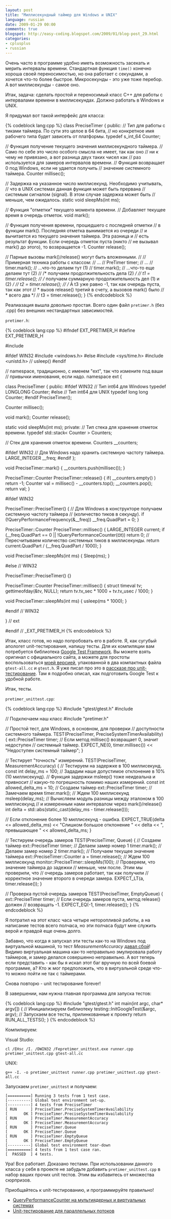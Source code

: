 ```yaml
---
layout: post
title: "Миллисекундный таймер для Windows и UNIX"
language: russian
date: 2009-01-29 00:00
comments: true
blogspot: http://easy-coding.blogspot.com/2009/01/blog-post_29.html
categories:
- cplusplus
- russian
---
```

Очень часто в программе удобно иметь возможность засекать и мерить интервалы времени. Стандартная функция `time()` конечно хороша своей переносимостью, но она работает с секундами, а хочется что-то более быстрое. Микросекунды - это уже тоже перебор. А вот миллисекунды - самое оно.

Итак, задача: сделать простой и переносимый класс C++ для работы с интервалами времени в миллисекундах. Должно работать в Windows и UNIX.

Я придумал вот такой интерфейс для класса:

{% codeblock lang:cpp %}
class PreciseTimer {
public:
  // Тип для работы с тиками таймера. По сути это целое в 64 бита,
  // но конкретное имя рабочего типа будет зависеть от платформы.
  typedef s_int_64 Counter;

  // Функция получение текущего значения миллисекундного таймера.
  // Само по себе это число особого смысла не имеет, так как оно
  // ни к чему не привязано, а вот разница двух таких чисел как 
  // раз используется для замеров интервалов времени.
  // Функция возвращает 0 под Windows, если не удается получить
  // значение системного таймера.
  Counter millisec();

  // Задержка на указанное число миллисекунд. Необходимо учитывать,
  // что в UNIX системах данная функция может быть прервана
  // системым сигналом (signal). В этом случае задержка может быть
  // меньше, чем ожидалось.
  static void sleepMs(int ms);

  // Функция "отметки" текущего момента времени.
  // Добавляет текущее время в очередь отметок.
  void mark();

  // Функция получения времени, прошедшего с последней отметки
  // в функции mark(). Последняя отметка вынимается из очереди
  // и вычитается из текущего значения таймера. Эта разница и
  // есть результат функции. Если очередь отметок пуста (никто
  // не вызывал mark() до этого), то возвращается -1.
  Counter release();

  // Парные вызовы mark()/release() могут быть вложенными.
  //
  // Примерная техника работы с классом:
  // ...
  // PreTimer timer;
  // ...
  // timer.mark();
  // ...что-то делаем тут (1)
  // timer.mark();
  // ...что-то еще делаем тут (2)
  // /* получаем продолжительность дела (2) */
  // t1 = timer.release(); 
  // /* получаем суммарную продолжительность дел (1) и (2) */
  // t2 = timer.release();
  // /* А t3 уже равно -1, так как очередь пуста, так как этот
  //  * вызов release() третий в счету, а вызовов mark() было
  //  * всего два */
  // t3 = timer.release();
}
{% endcodeblock %}

Реалиазация вышла довольно простая. Всего один файл `pretimer.h` (без .cpp) без внешних нестандартных зависимостей.

`pretimer.h`:

{% codeblock lang:cpp %}
#ifndef EXT_PRETIMER_H
#define EXT_PRETIMER_H

#include <stack>

#ifdef WIN32
#include <windows.h>
#else
#include <sys/time.h>
#include <unistd.h>    // usleep()
#endif

// namespace, традиционно, с именем "ext", так что измените под ваши
// привычки именования, если надо.
namespace ext {

class PreciseTimer {
public:
#ifdef WIN32
  // Тип int64 для Windows
  typedef LONGLONG Counter;
#else
  // Тип int64 для UNIX
  typedef long long Counter;
#endif
  PreciseTimer();

  Counter millisec();

  void mark();
  Counter release();

  static void sleepMs(int ms);
private:
  // Тип стека для хранения отметок времени.
  typedef std::stack< Counter > Counters;

  // Стек для хранения отметок времени.
  Counters __counters;

#ifdef WIN32
  // Для Windows надо хранить системную частоту таймера.
  LARGE_INTEGER __freq;
#endif
};

void PreciseTimer::mark() {
  __counters.push(millisec());
}

PreciseTimer::Counter PreciseTimer::release() {
  if( __counters.empty() ) return -1;
  Counter val = millisec() - __counters.top();
  __counters.pop();
  return val;
}

#ifdef WIN32

PreciseTimer::PreciseTimer() {
  // Для Windows в конструкторе получаем системную частоту таймера
  // (количество тиков в секунду).
  if (!QueryPerformanceFrequency(&__freq))
    __freq.QuadPart = 0;
}

PreciseTimer::Counter PreciseTimer::millisec() {
  LARGE_INTEGER current;
  if (__freq.QuadPart == 0 || !QueryPerformanceCounter(¤t)) 
    return 0;
  // Пересчитываем количество системных тиков в миллисекунды.
  return current.QuadPart / (__freq.QuadPart / 1000);
}

void PreciseTimer::sleepMs(int ms) {
  Sleep(ms);
}

#else // WIN32

PreciseTimer::PreciseTimer() {}

PreciseTimer::Counter PreciseTimer::millisec() {
  struct timeval tv;
  gettimeofday(&tv, NULL);
  return tv.tv_sec * 1000 + tv.tv_usec / 1000;
}

void PreciseTimer::sleepMs(int ms) {
  usleep(ms * 1000);
}

#endif // WIN32

} // ext

#endif // _EXT_PRETIMER_H
{% endcodeblock %}

Итак, класс готов, но надо попробовать его в работе. Я, как сугубый апологет unit-тестирования, напишу тесты. Для их компиляции вам потребуется библиотека [Google Test Framework][]. Вы можете взять оригинал с официального сайта, а можете для простоты воспользоваться [моей версией][GoogleTest 1.2.1], упакованной в два компактных файла `gtest-all.cc` и `gtest.h`. Я уже писал про это в [рассказе про unit-тестирование][Unit-тестирование для параллельных потоков]. Там я подробно описал, как подготовить Google Test к удобной работе.

[Google Test Framework]: http://code.google.com/p/googletest/
[GoogleTest 1.2.1]: /downloads/gtest-amalgamation-1.2.1.zip

Итак, тесты.

`pretimer_unittest.cpp`:

{% codeblock lang:cpp %}
#include "gtest/gtest.h"
#include <cstdlib>

// Подключаем наш класс
#include "pretimer.h"

// Простой тест, для Windows, в основном, для проверки
// доступности системного таймера.
TEST(PreciseTimer, PreciseSystemTimerAvailability) {
  ext::PreciseTimer timer;
  // Если метод millisec() возвращает 0, значит недоступен
  // системный таймер.
  EXPECT_NE(0, timer.millisec()) << "Недоступен системный таймер";
}

// Тестирует "точность" измерений.
TEST(PreciseTimer, MeasurementAccuracy) {
  // Тестируем на задержке в 100 миллисекунд.
  const int delay_ms = 100;
  // Зададим наше допустимое отклонение в 10% (10 миллисекунд).
  // Функция задержки msleep() тоже неидеальна и привносит
  // какую-то погрешность помимо наших измерений.
  const int allowed_delta_ms = 10;
  // Создаем таймер
  ext::PreciseTimer timer;
  // Замечаем время
  timer.mark();
  // Ждем 100 миллисекунд
  msleep(delay_ms);
  // Вычисляем модуль разницы между эталоном в 100 миллисекунд
  // и измеренным нами интервалом через mark()/release()
  int delta = std::abs(static_cast<int>(delay_ms - timer.release()));

  // Если отклонение более 10 миллисекунд - ошибка.
  EXPECT_TRUE(delta <= allowed_delta_ms) 
    << "Слишком большое отклонение " << delta << ", превышающее " << allowed_delta_ms;
}

// Тестируем очередь замеров
TEST(PreciseTimer, Queue) {
  // Создаем таймер
  ext::PreciseTimer timer;
  // Делаем замер номер 1
  timer.mark();
  // Делаем замер номер 2
  timer.mark();
  // Получаем текущее значение таймера
  ext::PreciseTimer::Counter a = timer.release();
  // Ждем 100 миллисекунд
  monitor::PreciseTimer::sleepMs(100);
  // Проверяем, что значение таймера до задежки
  // меньше, чем после. Этим мы проверили, что
  // очередь замеров работает, так как получили 
  // корректное значение второго в очереди замера.
  EXPECT_LT(a, timer.release());
}

// Проверка пустой очередь замеров
TEST(PreciseTimer, EmptyQueue) {
  ext::PreciseTimer timer;
  // Если очередь замеров пуста, метод release() должен
  // возвращать -1.
  EXPECT_EQ(-1, timer.release());
}
{% endcodeblock %}

Я потратил на этот класс часа четыре неторопливой работы, а на написание тестов всего полчаса, но эти полчаса будут мне служить верой и правдой еще очень долго.

Забавно, что когда я запускал эти тесты как-то на Windows под виртуальной машиной, то тест *MeasurementAccuracy* [давал сбой][QueryPerformanceCounter на мультиядерных и виртуальных системах]! Видимо виртуальная машина как-то неправильно эмулировала работу таймеров, и замер делался совершенно неправильно. А вот теперь если представить - как бы я искал этот баг вручную по всей боевой программе, а? Кто ж мог предположить, что в виртуальной среде что-то можно пойти не так с таймерами.

Снова повторю - unit тестирование forever!

В завершении, нам нужна главная программа для запуска тестов:

{% codeblock lang:cpp %}
#include "gtest/gtest.h"
int main(int argc, char* argv[]) {
  // Инициализируем библиотеку
  testing::InitGoogleTest(&argc, argv);
  // Запускаем все тесты, прилинкованные к проекту
  return RUN_ALL_TESTS();
}
{% endcodeblock %}

Компилируем:

Visual Studio:

    cl /EHsc /I. /DWIN32 /Fepretimer_unittest.exe runner.cpp pretimer_unittest.cpp gtest-all.cc

UNIX:

    g++ -I. -o pretimer_unittest runner.cpp pretimer_unittest.cpp gtest-all.cc

Запускаем `pretimer_unittest` и получаем:

    [==========] Running 3 tests from 1 test case.
    [----------] Global test environment set-up.
    [----------] 4 tests from PreciseTimer
    [ RUN      ] PreciseTimer.PreciseSystemTimerAvailability
    [       OK ] PreciseTimer.PreciseSystemTimerAvailability
    [ RUN      ] PreciseTimer.MeasurementAccuracy
    [       OK ] PreciseTimer.MeasurementAccuracy
    [ RUN      ] PreciseTimer.Queue
    [       OK ] PreciseTimer.Queue
    [ RUN      ] PreciseTimer.EmptyQueue
    [       OK ] PreciseTimer.EmptyQueue
    [----------] Global test environment tear-down
    [==========] 4 tests from 1 test case ran.
    [  PASSED  ] 4 tests.

Ура! Все работает. Доказано тестами. При использовании данного класса у себя в проекте не забудьте добавить `pretimer_unittest.cpp` в набор ваших прочих unit тестов. Этим вы избавитесь от множества сюрпризов.

Приобщайтесь к unit-тестированию, и программируйте правильно!

* [QueryPerformanceCounter на мультиядерных и виртуальных системах][]
* [Unit-тестирование для параллельных потоков][]

[QueryPerformanceCounter на мультиядерных и виртуальных системах]: /blog/russian/2009/03/05/queryperformancecounter-on-multicore-and-virtual-systems/
[Unit-тестирование для параллельных потоков]: /blog/russian/2009/01/28/unit-testing-concurrent-threads/

